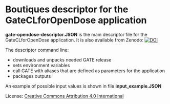 # Boutiques descriptor for the GateCLforOpenDose application

**gate-opendose-descriptor.JSON** is the main descriptor file for the GateCLforOpenDose application. It is also available from Zenodo: [![DOI](https://zenodo.org/badge/DOI/10.5281/zenodo.2573071.svg)](https://doi.org/10.5281/zenodo.2573071)

The descriptor command line:
- downloads and unpacks needed GATE release
- sets environment variables
- call GATE with aliases that are defined as parameters for the application
- packages outputs

An example of possible input values is shown in file **input_example.JSON**

License: [Creative Commons Attribution 4.0 International](http://creativecommons.org/licenses/by/4.0/legalcode)
